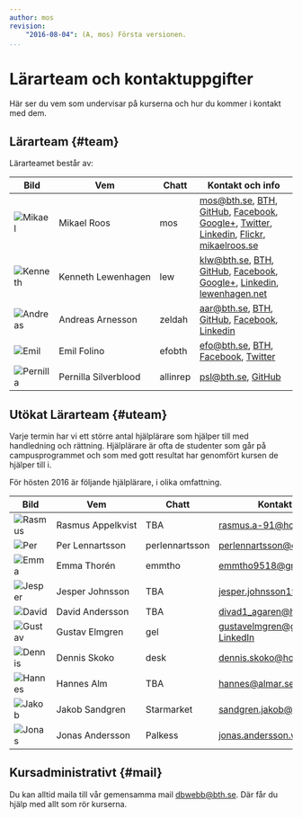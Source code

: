 ```yaml
---
author: mos
revision:
    "2016-08-04": (A, mos) Första versionen.
...
```

Lärarteam och kontaktuppgifter
==================================

Här ser du vem som undervisar på kurserna och hur du kommer i kontakt med dem.



Lärarteam {#team}
--------------------------------------

Lärarteamet består av:

| Bild    | Vem         | Chatt | Kontakt och info |
|---------|-------------|-------|------------------|
| ![Mikael](/image/mikael-roos/me-happy.jpg?w=100&h=100&cf) | Mikael&nbsp;Roos | mos   | mos@bth.se, [BTH](https://www.bth.se/?s=mos&searchtype=employee), [GitHub](https://github.com/mosbth), [Facebook](http://www.facebook.com/mikael.t.h.roos), [Google+](https://plus.google.com/u/0/+MikaelRoos/about),  [Twitter](http://twitter.com/mikael_roos), [Linkedin](http://www.linkedin.com/in/pt90mr), [Flickr](http://www.flickr.com/photos/mikaelroos/), [mikaelroos.se](http://mikaelroos.se) |
| ![Kenneth](/image/lararteam/kenneth.jpg?w=100&h=100&cf) | Kenneth&nbsp;Lewenhagen | lew   | klw@bth.se, [BTH](https://www.bth.se/?s=klw&searchtype=employee), [GitHub](https://github.com/lewenhagen), [Facebook](http://www.facebook.com/kenneth.lewenhagen), [Google+](https://plus.google.com/u/0/+KennethLewenhagen1/about), [Linkedin](http://www.linkedin.com/in/kennethlewenhagen), [lewenhagen.net](http://lewenhagen.net) |
| ![Andreas](/image/lararteam/andreas.png?w=100&h=100&cf) | Andreas&nbsp;Arnesson | zeldah   | aar@bth.se, [BTH](https://www.bth.se/?s=aar&searchtype=employee), [GitHub](https://github.com/AndreasArne), [Facebook](https://www.facebook.com/jaghatar.ansiktsbooken), [Linkedin](https://se.linkedin.com/in/andreas-arnesson-87a563b3)  |
| ![Emil](/image/lararteam/emil.jpg?w=100&h=100&cf) | Emil&nbsp;Folino | efobth | efo@bth.se, [BTH](https://www.bth.se/?s=efo&searchtype=employee), [Facebook](https://facebook.com/emil.folino), [Twitter](https://twitter.com/emilfolino) | 
| ![Pernilla](/image/lararteam/pernilla.jpg?w=100&h=100&cf) | Pernilla&nbsp;Silverblood | allinrep   | psl@bth.se, [GitHub](https://github.com/pejg12) |



Utökat Lärarteam {#uteam}
--------------------------------------

Varje termin har vi ett större antal hjälplärare som hjälper till med handledning och rättning. Hjälplärare är ofta de studenter som går på campusprogrammet och som med gott resultat har genomfört kursen de hjälper till i.

För hösten 2016 är följande hjälplärare, i olika omfattning.



| Bild    | Vem         | Chatt | Kontakt och info |
|---------|-------------|-------|------------------|
| ![Rasmus](/image/lararteam/no-image-yet.jpg?w=100&h=100&cf) | Rasmus&nbsp;Appelkvist | TBA  | rasmus.a-91@hotmail.com |
| ![Per](/image/lararteam/no-image-yet.jpg?w=100&h=100&cf) | Per&nbsp;Lennartsson | perlennartsson  | perlennartsson@outlook.com |
| ![Emma](/image/lararteam/no-image-yet.jpg?w=100&h=100&cf) | Emma&nbsp;Thorén | emmtho  | emmtho9518@gmail.com |
| ![Jesper](/image/lararteam/no-image-yet.jpg?w=100&h=100&cf) | Jesper&nbsp;Johnsson | TBA  | jesper.johnsson1995@hotmail.com |
| ![David](/image/lararteam/no-image-yet.jpg?w=100&h=100&cf) | David&nbsp;Andersson | TBA  | divad1_agaren@hotmail.com |
| ![Gustav](/image/lararteam/gel.jpg?w=100&h=100&cf) | Gustav&nbsp;Elmgren | gel  | gustavelmgren@gmail.com [LinkedIn](https://www.linkedin.com/in/gustav-elmgren-4035a07a) |
| ![Dennis](/image/lararteam/no-image-yet.jpg?w=100&h=100&cf) | Dennis&nbsp;Skoko | desk  | dennis.skoko@hotmail.com |
| ![Hannes](/image/lararteam/no-image-yet.jpg?w=100&h=100&cf) | Hannes&nbsp;Alm | TBA  | hannes@almar.se |
| ![Jakob](https://www.gravatar.com/avatar/2a164af5e32410f882d734f0816a4ed5?s=100) | Jakob&nbsp;Sandgren | Starmarket | sandgren.jakob@gmail.com |
| ![Jonas](/image/lararteam/palkess.jpg?w=100&h=100&cf) | Jonas&nbsp;Andersson | Palkess | jonas.andersson.web@gmail.com |



Kursadministrativt {#mail}
--------------------------------------

Du kan alltid maila till vår gemensamma mail dbwebb@bth.se. Där får du hjälp med allt som rör kurserna.

